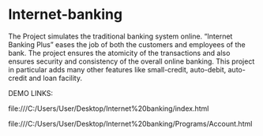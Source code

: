 # Internet-banking
The Project simulates the traditional banking system online. “Internet Banking Plus” eases the job of both the customers and employees of the bank.
The project ensures the atomicity of the transactions and also ensures security and consistency of the overall online banking. 
This project in particular adds many other features like small-credit, auto-debit, auto-credit and loan facility.

DEMO LINKS:

file:///C:/Users/User/Desktop/Internet%20banking/index.html

file:///C:/Users/User/Desktop/Internet%20banking/Programs/Account.html
